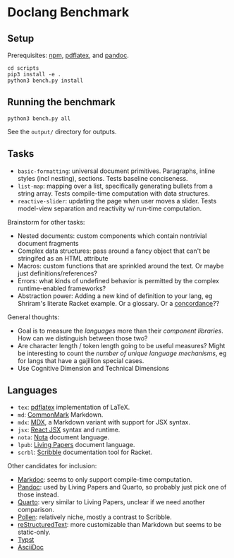 # Doclang Benchmark

## Setup

Prerequisites: [npm], [pdflatex], and [pandoc].

```
cd scripts
pip3 install -e .
python3 bench.py install
```

## Running the benchmark

```
python3 bench.py all
```

See the `output/` directory for outputs.


## Tasks

* `basic-formatting`: universal document primitives. Paragraphs, inline styles (incl nesting), sections. Tests baseline conciseness.
* `list-map`: mapping over a list, specifically generating bullets from a string array. Tests compile-time computation with data structures.
* `reactive-slider`: updating the page when user moves a slider. Tests model-view separation and reactivity w/ run-time computation.

Brainstorm for other tasks:
* Nested documents: custom components which contain nontrivial document fragments
* Complex data structures: pass around a fancy object that can't be stringifed as an HTML attribute
* Macros: custom functions that are sprinkled around the text. Or maybe just definitions/references?
* Errors: what kinds of undefined behavior is permitted by the complex runtime-enabled frameworks?
* Abstraction power: Adding a new kind of definition to your lang, eg Shriram's literate Racket example. Or a glossary. Or a [concordance](https://en.wikipedia.org/wiki/Concordance_(publishing))??

General thoughts:
* Goal is to measure the *languages* more than their *component libraries*. How can we distinguish between those two?
* Are character length / token length going to be useful measures? Might be interesting to count the *number of unique language mechanisms*, eg for langs that have a gajillion special cases.
* Use Cognitive Dimension and Technical Dimensions

## Languages

* `tex`: [pdflatex] implementation of LaTeX.
* `md`: [CommonMark] Markdown.
* `mdx`: [MDX], a Markdown variant with support for JSX syntax. 
* `jsx`: [React JSX] syntax and runtime.
* `nota`: [Nota] document language.
* `lpub`: [Living Papers] document language.
* `scrbl`: [Scribble] documentation tool for Racket.

Other candidates for inclusion:
* [Markdoc](https://markdoc.dev/): seems to only support compile-time computation.
* [Pandoc][pandoc]: used by Living Papers and Quarto, so probably just pick one of those instead.
* [Quarto](https://quarto.org/): very similar to Living Papers, unclear if we need another comparison.
* [Pollen](https://docs.racket-lang.org/pollen/): relatively niche, mostly a contrast to Scribble.
* [reStructuredText](https://docutils.sourceforge.io/rst.html): more customizable than Markdown but seems to be static-only.
* [Typst](https://typst.app/)
* [AsciiDoc](https://asciidoc.org/)

[npm]: https://npmjs.org/
[pdflatex]: https://www.math.rug.nl/~trentelman/jacob/pdflatex/pdflatex.html
[CommonMark]: https://commonmark.org/
[MDX]: https://mdxjs.com/
[React JSX]: https://react.dev/
[Nota]: https://nota-lang.org/
[Living Papers]: https://github.com/uwdata/living-papers/
[Scribble]: https://docs.racket-lang.org/scribble/index.html
[pandoc]: https://pandoc.org/